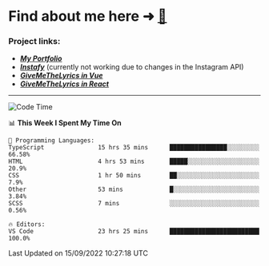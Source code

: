 # Find about me here ➜ [🧑](https://pauabella.dev)

### Project links:
- ***[My Portfolio](https://pauabella.dev)***
- ***[Instafy](https://instafy.me)*** (currently not working due to changes in the Instagram API)
- ***[GiveMeTheLyrics in Vue](https://lyrics.pauabella.dev)***
- ***[GiveMeTheLyrics in React](https://pauabella.dev/GiveMeTheLyrics)***

---
<!--START_SECTION:waka-->
![Code Time](http://img.shields.io/badge/Code%20Time-1%2C442%20hrs%2038%20mins-blue)

📊 **This Week I Spent My Time On** 

```text
💬 Programming Languages: 
TypeScript               15 hrs 35 mins      ████████████████░░░░░░░░░   66.58% 
HTML                     4 hrs 53 mins       █████░░░░░░░░░░░░░░░░░░░░   20.9% 
CSS                      1 hr 50 mins        ██░░░░░░░░░░░░░░░░░░░░░░░   7.9% 
Other                    53 mins             █░░░░░░░░░░░░░░░░░░░░░░░░   3.84% 
SCSS                     7 mins              ░░░░░░░░░░░░░░░░░░░░░░░░░   0.56%

🔥 Editors: 
VS Code                  23 hrs 25 mins      █████████████████████████   100.0%

```


 Last Updated on 15/09/2022 10:27:18 UTC
<!--END_SECTION:waka-->
